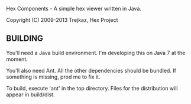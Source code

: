 Hex Components - A simple hex viewer written in Java.

Copyright (C) 2009-2013  Trejkaz, Hex Project


BUILDING
--------

You'll need a Java build environment.  I'm developing this on Java 7 at
the moment.

You'll also need Ant.  All the other dependencies should be bundled.
If something is missing, prod me to fix it.

To build, execute 'ant' in the top directory. Files for the distribution
will appear in build/dist.


